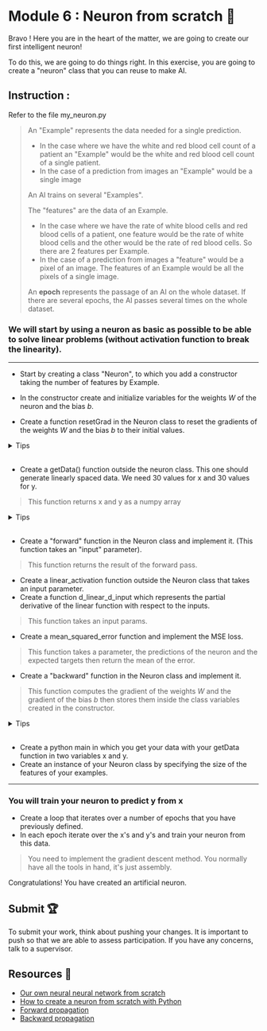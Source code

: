 # Module 6 : Neuron from scratch :pencil:

Bravo ! Here you are in the heart of the matter, we are going to create our first intelligent neuron! 

To do this, we are going to do things right. In this exercise, you are going to create a "neuron" class that you can reuse to make AI.   

## Instruction : 

Refer to the file my_neuron.py 

> An "Example" represents the data needed for a single prediction. 
>  * In the case where we have the white and red blood cell count of a patient an "Example" would be the white and red blood cell count of a single patient. 
>  * In the case of a prediction from images an "Example" would be a single image 
> 
> An AI trains on several "Examples".  
> 
> The "features" are the data of an Example. 
>  * In the case where we have the rate of white blood cells and red blood cells of a patient, one feature would be the rate of white blood cells and the other would be the rate of red blood cells. So there are 2 features per Example. 
>  * In the case of a prediction from images a "feature" would be a pixel of an image. The features of an Example would be all the pixels of a single image.  
> 
> An **epoch** represents the passage of an AI on the whole dataset. If there are several epochs, the AI passes several times on the whole dataset.   

### We will start by using a neuron as basic as possible to be able to solve linear problems (without activation function to break the linearity). 

--- 

* Start by creating a class "Neuron", to which you add a constructor taking the number of features by Example. 

* In the constructor create and initialize variables for the weights $W$ of the neuron and the bias $b$. 
  
* Create a function resetGrad in the Neuron class to reset the gradients of the weights $W$ and the bias $b$ to their initial values.

<details> 

   <summary> Tips </summary> 

   Be careful, we will use input matrices that we will multiply with the weights. 

</details>  

  

<br/> 

  
* Create a getData() function outside the neuron class. This one should generate linearly spaced data. We need 30 values for x and 30 values for y.  

> This function returns x and y as a numpy array 

  

<details> 

   <summary> Tips </summary> 

   np.linspace 

</details>  

  

<br/> 

* Create a "forward" function in the Neuron class and implement it. (This function takes an "input" parameter).  

>This function returns the result of the forward pass. 

* Create a linear_activation function outside the Neuron class that takes an input parameter. 
* Create a function d_linear_d_input which represents the partial derivative of the linear function with respect to the inputs. 
> This function takes an input params. 
* Create a mean_squared_error function and implement the MSE loss. 
> This function takes a parameter, the predictions of the neuron and the expected targets then return the mean of the error. 

* Create a "backward" function in the Neuron class and implement it.  

>This function computes the gradient of the weights $W$ and the gradient of the bias $b$ then stores them inside the class variables created in the constructor. 

  

  

<details> 

   <summary> Tips </summary> 

   Use the chain rule to calculate the partial derivative of the loss with respect to all weights. This will give you the calculation of the gradient of the loss with respect to the weights. 

</details>  

  

<br/> 

* Create a python main in which you get your data with your getData function in two variables x and y. 
* Create an instance of your Neuron class by specifying the size of the features of your examples. 

  

--- 

  

### You will train your neuron to predict y from x  

  

* Create a loop that iterates over a number of epochs that you have previously defined. 
* In each epoch iterate over the x's and y's and train your neuron from this data.  
> You need to implement the gradient descent method. You normally have all the tools in hand, it's just assembly. 

Congratulations! You have created an artificial neuron. 

## Submit :trophy:

To submit your work, think about pushing your changes. It is important to push so that we are able to assess participation.
If you have any concerns, talk to a supervisor.

## Resources :book:

- [Our own neural neural network from scratch](https://towardsdatascience.com/step-by-step-guide-to-building-your-own-neural-network-from-scratch-df64b1c5ab6e)
- [How to create a neuron from scratch with Python](https://www.youtube.com/watch?v=UszEJzYGnxQ)
- [Forward propagation](https://towardsdatascience.com/forward-propagation-in-neural-networks-simplified-math-and-code-version-bbcfef6f9250)
- [Backward propagation](https://www.analyticsvidhya.com/blog/2021/06/how-does-backward-propagation-work-in-neural-networks/#:~:text=Forward%20Propagation%20is%20the%20way,is%20called%20the%20Backward%20Propagation.)
